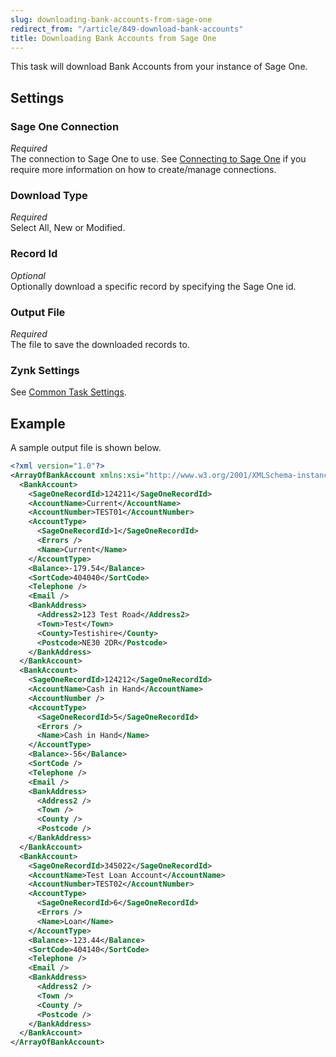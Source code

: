 ```yaml
---
slug: downloading-bank-accounts-from-sage-one
redirect_from: "/article/849-download-bank-accounts"
title: Downloading Bank Accounts from Sage One
---
```

This task will download Bank Accounts from your instance of Sage One.

## Settings
### Sage One Connection
_Required_  
The connection to Sage One to use. See [Connecting to Sage One](connecting-to-sage-one) if you require more information on how to create/manage connections.

### Download Type
_Required_  
Select All, New or Modified.

### Record Id
_Optional_  
Optionally download a specific record by specifying the Sage One id.

### Output File
_Required_  
The file to save the downloaded records to.

### Zynk Settings
See [Common Task Settings](common-task-settings).

## Example
A sample output file is shown below.
```xml
<?xml version="1.0"?>
<ArrayOfBankAccount xmlns:xsi="http://www.w3.org/2001/XMLSchema-instance" xmlns:xsd="http://www.w3.org/2001/XMLSchema">
  <BankAccount>
    <SageOneRecordId>124211</SageOneRecordId>
    <AccountName>Current</AccountName>
    <AccountNumber>TEST01</AccountNumber>
    <AccountType>
      <SageOneRecordId>1</SageOneRecordId>
      <Errors />
      <Name>Current</Name>
    </AccountType>
    <Balance>-179.54</Balance>
    <SortCode>404040</SortCode>
    <Telephone />
    <Email />
    <BankAddress>
      <Address2>123 Test Road</Address2>
      <Town>Test</Town>
      <County>Testishire</County>
      <Postcode>NE30 2DR</Postcode>
    </BankAddress>
  </BankAccount>
  <BankAccount>
    <SageOneRecordId>124212</SageOneRecordId>
    <AccountName>Cash in Hand</AccountName>
    <AccountNumber />
    <AccountType>
      <SageOneRecordId>5</SageOneRecordId>
      <Errors />
      <Name>Cash in Hand</Name>
    </AccountType>
    <Balance>-56</Balance>
    <SortCode />
    <Telephone />
    <Email />
    <BankAddress>
      <Address2 />
      <Town />
      <County />
      <Postcode />
    </BankAddress>
  </BankAccount>
  <BankAccount>
    <SageOneRecordId>345022</SageOneRecordId>
    <AccountName>Test Loan Account</AccountName>
    <AccountNumber>TEST02</AccountNumber>
    <AccountType>
      <SageOneRecordId>6</SageOneRecordId>
      <Errors />
      <Name>Loan</Name>
    </AccountType>
    <Balance>-123.44</Balance>
    <SortCode>404140</SortCode>
    <Telephone />
    <Email />
    <BankAddress>
      <Address2 />
      <Town />
      <County />
      <Postcode />
    </BankAddress>
  </BankAccount>
</ArrayOfBankAccount>
```